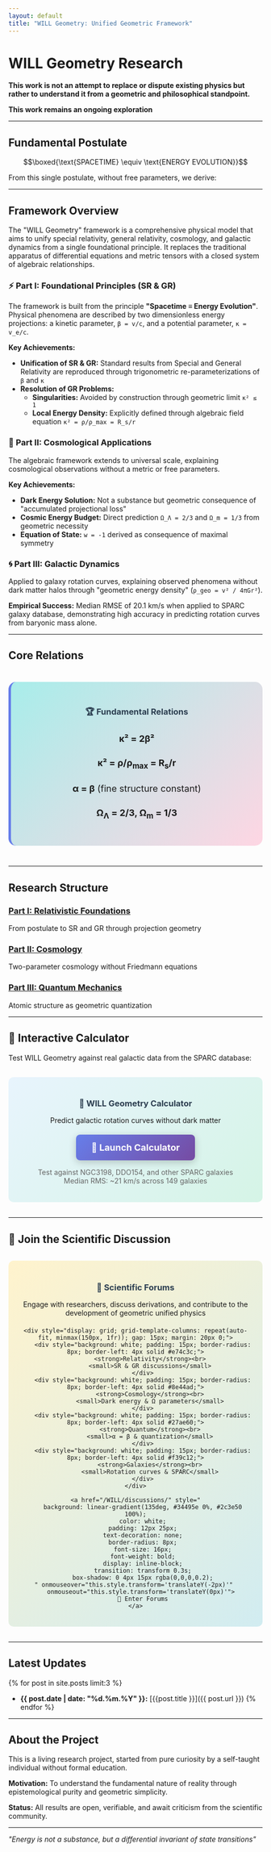 ```yaml
---
layout: default
title: "WILL Geometry: Unified Geometric Framework"
---
```


# WILL Geometry Research

**This work is not an attempt to replace or dispute existing physics but rather to understand it from a geometric and philosophical standpoint.**

**This work remains an ongoing exploration**

---

## Fundamental Postulate

$$\boxed{\text{SPACETIME} \equiv \text{ENERGY EVOLUTION}}$$

From this single postulate, without free parameters, we derive:

---

## Framework Overview

The "WILL Geometry" framework is a comprehensive physical model that aims to unify special relativity, general relativity, cosmology, and galactic dynamics from a single foundational principle. It replaces the traditional apparatus of differential equations and metric tensors with a closed system of algebraic relationships.

### ⚡ Part I: Foundational Principles (SR & GR)

The framework is built from the principle **"Spacetime ≡ Energy Evolution"**. Physical phenomena are described by two dimensionless energy projections: a kinetic parameter, `β = v/c`, and a potential parameter, `κ = v_e/c`.

**Key Achievements:**
- **Unification of SR & GR:** Standard results from Special and General Relativity are reproduced through trigonometric re-parameterizations of `β` and `κ`
- **Resolution of GR Problems:** 
  - **Singularities:** Avoided by construction through geometric limit `κ² ≤ 1`
  - **Local Energy Density:** Explicitly defined through algebraic field equation `κ² = ρ/ρ_max = R_s/r`

### 🌌 Part II: Cosmological Applications

The algebraic framework extends to universal scale, explaining cosmological observations without a metric or free parameters.

**Key Achievements:**
- **Dark Energy Solution:** Not a substance but geometric consequence of "accumulated projectional loss"
- **Cosmic Energy Budget:** Direct prediction `Ω_Λ = 2/3` and `Ω_m = 1/3` from geometric necessity
- **Equation of State:** `w = -1` derived as consequence of maximal symmetry

### 🌀 Part III: Galactic Dynamics

Applied to galaxy rotation curves, explaining observed phenomena without dark matter halos through "geometric energy density" (`ρ_geo = v² / 4πGr²`).

**Empirical Success:** Median RMSE of 20.1 km/s when applied to SPARC galaxy database, demonstrating high accuracy in predicting rotation curves from baryonic mass alone.

---

## Core Relations

<div style="text-align: center; margin: 40px 0; padding: 25px; background: linear-gradient(135deg, #a8edea 0%, #fed6e3 100%); border-radius: 15px; border-left: 5px solid #667eea;">
    <h3 style="color: #2c3e50; margin-bottom: 20px;">🏆 Fundamental Relations</h3>
    <div style="font-size: 18px; line-height: 2; margin: 20px 0;">
        <div style="margin: 12px 0;"><strong>κ² = 2β²</strong></div>
        <div style="margin: 12px 0;"><strong>κ² = ρ/ρ<sub>max</sub> = R<sub>s</sub>/r</strong></div>
        <div style="margin: 12px 0;"><strong>α = β</strong> (fine structure constant)</div>
        <div style="margin: 12px 0;"><strong>Ω<sub>Λ</sub> = 2/3, Ω<sub>m</sub> = 1/3</strong></div>
    </div>
</div>

---

## Research Structure

### [Part I: Relativistic Foundations](/documents/WILL_PART_I_SR_GR.pdf)
From postulate to SR and GR through projection geometry

### [Part II: Cosmology](/documents/WILL_PART_II_Cosmology.pdf)
Two-parameter cosmology without Friedmann equations

### [Part III: Quantum Mechanics](/documents/WILL_PART_III_QM.pdf)
Atomic structure as geometric quantization

---

## 🧮 Interactive Calculator

Test WILL Geometry against real galactic data from the SPARC database:

<div style="text-align: center; margin: 30px 0; padding: 20px; background: linear-gradient(135deg, #e8f4fd 0%, #d5f4e6 100%); border-radius: 10px;">
    <h3 style="color: #2c3e50; margin-bottom: 15px;">🌌 WILL Geometry Calculator</h3>
    <p style="margin-bottom: 20px;">Predict galactic rotation curves without dark matter</p>
    <a href="/WILL/calculator/" style="
        background: linear-gradient(135deg, #667eea 0%, #764ba2 100%);
        color: white;
        padding: 15px 30px;
        text-decoration: none;
        border-radius: 8px;
        font-size: 18px;
        font-weight: bold;
        display: inline-block;
        transition: transform 0.3s;
        box-shadow: 0 4px 15px rgba(0,0,0,0.2);
    " onmouseover="this.style.transform='translateY(-2px)'" 
       onmouseout="this.style.transform='translateY(0px)'">
        🚀 Launch Calculator
    </a>
    <p style="margin-top: 15px; font-size: 14px; color: #666;">
        Test against NGC3198, DDO154, and other SPARC galaxies<br>
        Median RMS: ~21 km/s across 149 galaxies
    </p>
</div>

---

## 💬 Join the Scientific Discussion

<div style="text-align: center; margin: 30px 0; padding: 20px; background: linear-gradient(135deg, #fff3cd 0%, #d1ecf1 100%); border-radius: 10px;">
    <h3 style="color: #2c3e50; margin-bottom: 15px;">🔬 Scientific Forums</h3>
    <p style="margin-bottom: 20px;">Engage with researchers, discuss derivations, and contribute to the development of geometric unified physics</p>
    
    <div style="display: grid; grid-template-columns: repeat(auto-fit, minmax(150px, 1fr)); gap: 15px; margin: 20px 0;">
        <div style="background: white; padding: 15px; border-radius: 8px; border-left: 4px solid #e74c3c;">
            <strong>Relativity</strong><br>
            <small>SR & GR discussions</small>
        </div>
        <div style="background: white; padding: 15px; border-radius: 8px; border-left: 4px solid #8e44ad;">
            <strong>Cosmology</strong><br>
            <small>Dark energy & Ω parameters</small>
        </div>
        <div style="background: white; padding: 15px; border-radius: 8px; border-left: 4px solid #27ae60;">
            <strong>Quantum</strong><br>
            <small>α = β & quantization</small>
        </div>
        <div style="background: white; padding: 15px; border-radius: 8px; border-left: 4px solid #f39c12;">
            <strong>Galaxies</strong><br>
            <small>Rotation curves & SPARC</small>
        </div>
    </div>
    
    <a href="/WILL/discussions/" style="
        background: linear-gradient(135deg, #34495e 0%, #2c3e50 100%);
        color: white;
        padding: 12px 25px;
        text-decoration: none;
        border-radius: 8px;
        font-size: 16px;
        font-weight: bold;
        display: inline-block;
        transition: transform 0.3s;
        box-shadow: 0 4px 15px rgba(0,0,0,0.2);
    " onmouseover="this.style.transform='translateY(-2px)'" 
       onmouseout="this.style.transform='translateY(0px)'">
        💬 Enter Forums
    </a>
</div>

---

## Latest Updates

{% for post in site.posts limit:3 %}
- **{{ post.date | date: "%d.%m.%Y" }}:** [{{post.title }}]({{ post.url }})
{% endfor %}

---

## About the Project

This is a living research project, started from pure curiosity by a self-taught individual without formal education.

**Motivation:** To understand the fundamental nature of reality through epistemological purity and geometric simplicity.

**Status:** All results are open, verifiable, and await criticism from the scientific community.

---

*"Energy is not a substance, but a differential invariant of state transitions"*
